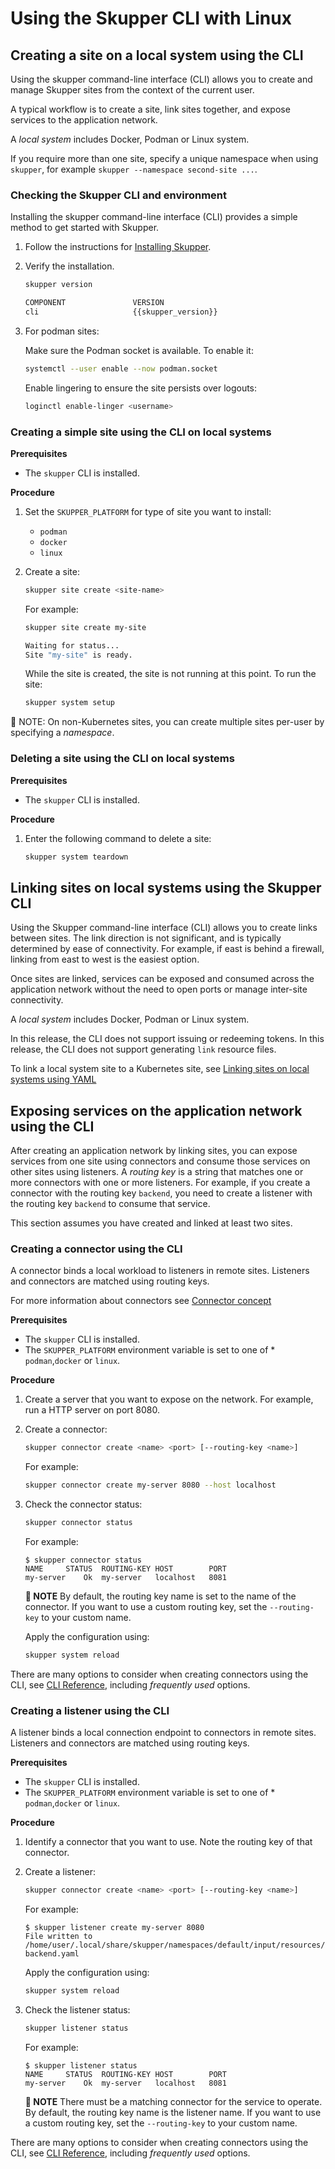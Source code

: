 # Using the Skupper CLI with Linux

## Creating a site on a local system using the CLI

Using the skupper command-line interface (CLI) allows you to create and manage Skupper sites from the context of the current user.

A typical workflow is to create a site, link sites together, and expose services to the application network.

A *local system* includes Docker, Podman or Linux system.

If you require more than one site, specify a unique namespace when using  `skupper`, for example `skupper --namespace second-site ...`.

### Checking the Skupper CLI and environment

Installing the skupper command-line interface (CLI) provides a simple method to get started with Skupper.

1. Follow the instructions for [Installing Skupper](https://skupper.io/releases/index.html).

2. Verify the installation.
   ```bash
   skupper version

   COMPONENT               VERSION
   cli                     {{skupper_version}}
   ```

3. For podman sites:

   Make sure the Podman socket is available. To enable it:
   ```bash
   systemctl --user enable --now podman.socket
   ```
   Enable lingering to ensure the site persists over logouts:
   ```bash
   loginctl enable-linger <username>
   ```

### Creating a simple site using the CLI on local systems

**Prerequisites**

* The `skupper` CLI is installed.

**Procedure**

1. Set the `SKUPPER_PLATFORM` for type of site you want to install:

   * `podman`
   * `docker`
   * `linux`

2. Create a site:

   ```bash
   skupper site create <site-name>
   ```
   For example:
   ```bash
   skupper site create my-site

   Waiting for status...
   Site "my-site" is ready.
   ```
   While the site is created, the site is not running at this point.
   To run the site:
   ```bash
   skupper system setup
   ```

  📌 NOTE: On non-Kubernetes sites, you can create multiple sites per-user by specifying a *namespace*.

### Deleting a site using the CLI on local systems

**Prerequisites**

* The `skupper` CLI is installed.

**Procedure**

1. Enter the following command to delete a site:
   ```bash
   skupper system teardown
   ```

## Linking sites on local systems using the Skupper CLI

Using the Skupper command-line interface (CLI) allows you to create links between sites.
The link direction is not significant, and is typically determined by ease of connectivity. For example, if east is behind a firewall, linking from east to west is the easiest option.

Once sites are linked, services can be exposed and consumed across the application network without the need to open ports or manage inter-site connectivity.


A *local system* includes Docker, Podman or Linux system.

In this release, the CLI does not support issuing or redeeming tokens.
In this release, the CLI does not support generating `link` resource files.

To link a local system site to a Kubernetes site, see [Linking sites on local systems using YAML](../system-yaml/site-linking.html)

[cli-ref]: https://skupperproject.github.io/refdog/commands/index.html

## Exposing services on the application network using the CLI

After creating an application network by linking sites, you can expose services from one site using connectors and consume those services on other sites using listeners.
A *routing key* is a string that matches one or more connectors with one or more listeners.
For example, if you create a connector with the routing key `backend`, you need to create a listener with the routing key `backend` to consume that service.

This section assumes you have created and linked at least two sites.

### Creating a connector using the CLI

A connector binds a local workload to listeners in remote sites.
Listeners and connectors are matched using routing keys.

For more information about connectors see [Connector concept][connector]

**Prerequisites**

* The `skupper` CLI is installed.
* The `SKUPPER_PLATFORM` environment variable is set to one of * `podman`,`docker` or `linux`.

**Procedure**

1. Create a server that you want to expose on the network.
   For example, run a HTTP server on port 8080.

2. Create a connector:
   ```bash
   skupper connector create <name> <port> [--routing-key <name>]
   ```
   For example:

   ```bash
   skupper connector create my-server 8080 --host localhost
   ```
3. Check the connector status:
   ```bash
   skupper connector status
   ```

   For example:

   ```
   $ skupper connector status
   NAME		STATUS	ROUTING-KEY	HOST		PORT
   my-server	Ok	my-server	localhost	8081

   ```
   **📌 NOTE**
   By default, the routing key name is set to the name of the connector.
   If you want to use a custom routing key, set the `--routing-key` to your custom name.

   Apply the configuration using:
   ```bash
   skupper system reload
   ```

There are many options to consider when creating connectors using the CLI, see [CLI Reference][cli-ref], including *frequently used* options.

### Creating a listener using the CLI

A listener binds a local connection endpoint to connectors in remote sites.
Listeners and connectors are matched using routing keys.

**Prerequisites**

* The `skupper` CLI is installed.
* The `SKUPPER_PLATFORM` environment variable is set to one of * `podman`,`docker` or `linux`.

**Procedure**

1. Identify a connector that you want to use.
   Note the routing key of that connector.

2. Create a listener:
   ```bash
   skupper connector create <name> <port> [--routing-key <name>]
   ```
   For example:
   ```
   $ skupper listener create my-server 8080
   File written to /home/user/.local/share/skupper/namespaces/default/input/resources/Listener-backend.yaml
   ```
   Apply the configuration using:
   ```bash
   skupper system reload
   ```

3. Check the listener status:
   ```bash
   skupper listener status
   ```

   For example:

   ```
   $ skupper listener status
   NAME		STATUS	ROUTING-KEY	HOST		PORT
   my-server	Ok	my-server	localhost	8081

   ```

   **📌 NOTE**
   There must be a matching connector for the service to operate.
   By default, the routing key name is the listener name.
   If you want to use a custom routing key, set the `--routing-key` to your custom name.

There are many options to consider when creating connectors using the CLI, see [CLI Reference][cli-ref], including *frequently used* options.

[connector]: https://skupperproject.github.io/refdog/concepts/connector.html
[listener]: https://skupperproject.github.io/refdog/concepts/listener.html
